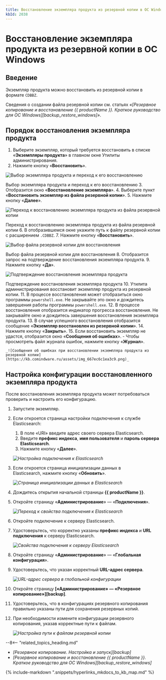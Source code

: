 ```yaml
---
title: Восстановление экземпляра продукта из резервной копии в ОС Windows
kbId: 2038
---
```


# Восстановление экземпляра продукта из резервной копии в ОС Windows

## Введение

Экземпляр продукта можно восстановить из резервной копии в формате `CDBBZ`.

Сведения о создании файла резервной копии см. статьях *«[Резервное копирование и восстановление {{ productName }}. Краткое руководство для ОС Windows][backup_restore_windows]»*.

## Порядок восстановления экземпляра продукта

1. Выберите экземпляр, который требуется восстановить в списке «**Экземпляры продукта**» в главном окне Утилиты администрирования.
2. Нажмите кнопку «**Восстановить**».

![Выбор экземпляра продукта и переход к его восстановлению](https://kb.comindware.ru/assets/img_667ec3011e2b3.png)

Выбор экземпляра продукта и переход к его восстановлению
3. Отобразится окно «**Восстановление экземпляра**».
4. Выберите пункт «**Восстановить экземпляр из файла резервной копии**».
5. Нажмите кнопку «**Далее**».

![Переход к восстановлению экземпляра продукта из файла резервной копии](https://kb.comindware.ru/assets/img_667ec594b626a.png)

Переход к восстановлению экземпляра продукта из файла резервной копии
6. В отобразившемся окне укажите путь к файлу резервной копии с расширением `.CDBBZ`.
7. Нажмите кнопку «**Восстановить**».

![Выбор файла резервной копии для восстановления](https://kb.comindware.ru/assets/img_667ec602a787b.png)

Выбор файла резервной копии для восстановления
8. Отобразится запрос на подтверждение восстановления экземпляра продукта.
9. Нажмите кнопку «**Да**».


![Подтверждение восстановления экземпляра продукта](https://kb.comindware.ru/assets/img_667ec66609299.png)

Подтверждение восстановления экземпляра продукта
10. Утилита администрирования восстановит экземпляр продукта из резервной копии.
11. В процессе восстановления может отобразиться окно программы `powershell.exe`. Не закрывайте это окно и дождитесь завершения работы программы `powershell.exe`.
12. В процессе восстановления отобразится индикатор прогресса восстановления. Не закрывайте окно и дождитесь завершения восстановления экземпляра продукта.
13. В случае успешного восстановления отобразится сообщение «**Экземпляр восстановлен из резервной копии**».
14. Нажмите кнопку «**Закрыть**».
15. Если восстановить экземпляр не удастся, отобразится окно «**Сообщения об ошибках**».
    - Чтобы просмотреть файл журнала ошибок, нажмите кнопку «**Журнал**».

    _![Сообщения об ошибках при восстановлении экземпляра продукта из резервной копии](https://kb.comindware.ru/assets/img_667ec6c1ea3c9.png)_

## Настройка конфигурации восстановленного экземпляра продукта

После восстановления экземпляра продукта может потребоваться проверить и настроить его конфигурацию.

1. Запустите экземпляр.
2. Если откроется страница настройки подключения к службе Elasticsearch:

    1. В поле «URI» введите адрес своего сервера Elasticsearch.
    2. Введите **префикс индекса**, **имя пользователя** и **пароль сервера Elasticsearch**.
    3. Нажмите кнопку «**Далее**».

    _![Настройка подключения к Elasticsearch](https://kb.comindware.ru/assets/Picture16.png)_

3. Если откроется страница инициализации данных в Elasticsearch, нажмите кнопку «**Обновить**».

    _![Страница инициализации данных в Elasticsearch](https://kb.comindware.ru/assets/Picture17.png)_

4. Дождитесь открытия начальной страницы **{{ productName }}**.
5. Откройте страницу «**Администрирование**» — «**Подключения**».

    _![Переход к свойства подключения к Elasticsearch](https://kb.comindware.ru/assets/img_64d09fd6ec3ba.png)_

6. Откройте подключение к серверу Elasticsearch.
7. Удостоверьтесь, что корректно указаны **префикс индекса** и **URL подключения** к серверу Elasticsearch.

    _![Свойства подключения к серверу Elasticsearch](https://kb.comindware.ru/assets/img_64d0a41fc5e0b.png)_

8. Откройте страницу «**Администрирование**» — «**Глобальная конфигурация**».
9. Удостоверьтесь, что указан корректный **URL-адрес сервера**.

    _![URL-адрес сервера в глобальной конфигурации](https://kb.comindware.ru/assets/img_64d0a4feebc80.png)_

10. Откройте страницу **[«Администрирование» — «Резервное копирование»][backup]**.
11. Удостоверьтесь, что в конфигурациях резервного копирования правильно указаны пути для сохранения резервных копий.
12. При необходимости измените конфигурации резервного копирования, указав корректные пути к файлам.

    _![Настройка пути к файлам резервной копии](https://kb.comindware.ru/assets/img_6683f69f9922d.png)_

<div class="relatedTopics">

--8<-- "related_topics_heading.md"

- *[Резервное копирование. Настройка и запуск][backup]*
- *[Резервное копирование и восстановление {{ productName }}. Краткое руководство для ОС Windows][backup_restore_windows]*

</div>

{% include-markdown ".snippets/hyperlinks_mkdocs_to_kb_map.md" %}
